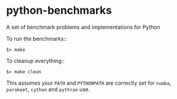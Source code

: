 python-benchmarks
=================

A set of benchmark problems and implementations for Python

To run the benchmarks::

    $> make

To cleanup everything::

    $> make clean

This assumes your `PATH` and `PYTHONPATH` are correctly set for `numba`,
`parakeet`, `cython` and `pythran` use.
